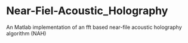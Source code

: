 # Near-Fiel-Acoustic_Holography
An Matlab implementation of an fft based near-file acoustic holography algorithm (NAH)
